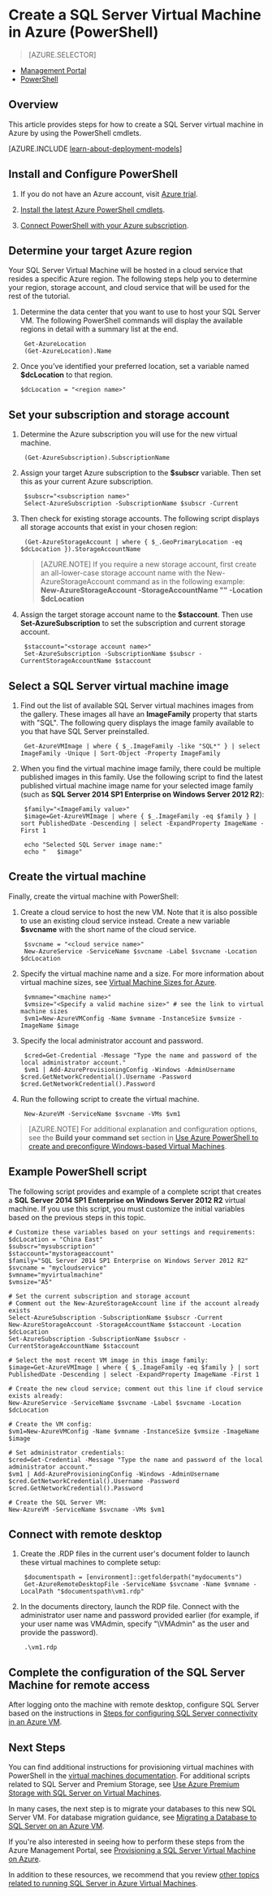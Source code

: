 <properties
	pageTitle="Create a SQL Server Virtual Machine in PowerShell | Windows Azure"
	description="Provides steps and PowerShell scripts for creating an Azure VM with SQL Server virtual machine gallery images."
	services="virtual-machines"
	documentationCenter="na"
	authors="rothja"
	manager="jeffreyg"
	editor="monicar"
	tags="azure-service-management" />
<tags
	ms.service="virtual-machines"
	ms.date="01/06/2015"
	wacn.date=""/>

# Create a SQL Server Virtual Machine in Azure (PowerShell)

> [AZURE.SELECTOR]
- [Management Portal](/documentation/articles/virtual-machines-provision-sql-server)
- [PowerShell](/documentation/articles/virtual-machines-sql-server-create-vm-with-powershell)


## Overview

This article provides steps for how to create a SQL Server virtual machine in Azure by using the PowerShell cmdlets.

[AZURE.INCLUDE [learn-about-deployment-models](../includes/learn-about-deployment-models-classic-include.md)]


## Install and Configure PowerShell

1. If you do not have an Azure account, visit [Azure trial](/pricing/1rmb-trial/).

2. [Install the latest Azure PowerShell cmdlets](/documentation/articles/powershell-install-configure#how-to-install-azure-powershell).

3. [Connect PowerShell with your Azure subscription](/documentation/articles/powershell-install-configure#how-to-connect-to-your-subscription).

## Determine your target Azure region

Your SQL Server Virtual Machine will be hosted in a cloud service that resides a specific Azure region. The following steps help you to determine your region, storage account, and cloud service that will be used for the rest of the tutorial.

1. Determine the data center that you want to use to host your SQL Server VM. The following PowerShell commands will display the available regions in detail with a summary list at the end.

		Get-AzureLocation
		(Get-AzureLocation).Name

2.  Once you've identified your preferred location, set a variable named **$dcLocation** to that region.

		$dcLocation = "<region name>"

## Set your subscription and storage account

1. Determine the Azure subscription you will use for the new virtual machine.

		(Get-AzureSubscription).SubscriptionName

1. Assign your target Azure subscription to the **$subscr** variable. Then set this as your current Azure subscription.

		$subscr="<subscription name>"
		Select-AzureSubscription -SubscriptionName $subscr -Current

1. Then check for existing storage accounts. The following script displays all storage accounts that exist in your chosen region:

		(Get-AzureStorageAccount | where { $_.GeoPrimaryLocation -eq $dcLocation }).StorageAccountName

	>[AZURE.NOTE] If you require a new storage account, first create an all-lower-case storage account name with the New-AzureStorageAccount command as in the following example: **New-AzureStorageAccount -StorageAccountName "<storage account name>" -Location $dcLocation**

1. Assign the target storage account name to the **$staccount**. Then use **Set-AzureSubscription** to set the subscription and current storage account.

		$staccount="<storage account name>"
		Set-AzureSubscription -SubscriptionName $subscr -CurrentStorageAccountName $staccount

## Select a SQL Server virtual machine image

1. Find out the list of available SQL Server virtual machines images from the gallery. These images all have an **ImageFamily** property that starts with "SQL". The following query displays the image family available to you that have SQL Server preinstalled.

		Get-AzureVMImage | where { $_.ImageFamily -like "SQL*" } | select ImageFamily -Unique | Sort-Object -Property ImageFamily

1. When you find the  virtual machine image family, there could be multiple published images in this family. Use the following script to find the latest published virtual machine image name for your selected image family (such as **SQL Server 2014 SP1 Enterprise on Windows Server 2012 R2**):

		$family="<ImageFamily value>"
		$image=Get-AzureVMImage | where { $_.ImageFamily -eq $family } | sort PublishedDate -Descending | select -ExpandProperty ImageName -First 1

		echo "Selected SQL Server image name:"
		echo "   $image"

## Create the virtual machine

Finally, create the virtual machine with PowerShell:

1. Create a cloud service to host the new VM. Note that it is also possible to use an existing cloud service instead. Create a new variable **$svcname** with the short name of the cloud service.

		$svcname = "<cloud service name>"
		New-AzureService -ServiceName $svcname -Label $svcname -Location $dcLocation

2. Specify the virtual machine name and a size. For more information about virtual machine sizes, see [Virtual Machine Sizes for Azure](/documentation/articles/virtual-machines-size-specs).

		$vmname="<machine name>"
		$vmsize="<Specify a valid machine size>" # see the link to virtual machine sizes
		$vm1=New-AzureVMConfig -Name $vmname -InstanceSize $vmsize -ImageName $image

3. Specify the local administrator account and password.

		$cred=Get-Credential -Message "Type the name and password of the local administrator account."
		$vm1 | Add-AzureProvisioningConfig -Windows -AdminUsername $cred.GetNetworkCredential().Username -Password $cred.GetNetworkCredential().Password

4. Run the following script to create the virtual machine.

		New-AzureVM -ServiceName $svcname -VMs $vm1

>[AZURE.NOTE] For additional explanation and configuration options, see the **Build your command set** section in [Use Azure PowerShell to create and preconfigure Windows-based Virtual Machines](/documentation/articles/virtual-machines-ps-create-preconfigure-windows-vms).

## Example PowerShell script

The following script provides and example of a complete script that creates a **SQL Server 2014 SP1 Enterprise on Windows Server 2012 R2** virtual machine. If you use this script, you must customize the initial variables based on the previous steps in this topic.

	# Customize these variables based on your settings and requirements:
	$dcLocation = "China East"
	$subscr="mysubscription"
	$staccount="mystorageaccount"
	$family="SQL Server 2014 SP1 Enterprise on Windows Server 2012 R2"
	$svcname = "mycloudservice"
	$vmname="myvirtualmachine"
	$vmsize="A5"

	# Set the current subscription and storage account
	# Comment out the New-AzureStorageAccount line if the account already exists
	Select-AzureSubscription -SubscriptionName $subscr -Current
	New-AzureStorageAccount -StorageAccountName $staccount -Location $dcLocation
	Set-AzureSubscription -SubscriptionName $subscr -CurrentStorageAccountName $staccount

	# Select the most recent VM image in this image family:
	$image=Get-AzureVMImage | where { $_.ImageFamily -eq $family } | sort PublishedDate -Descending | select -ExpandProperty ImageName -First 1

	# Create the new cloud service; comment out this line if cloud service exists already:
	New-AzureService -ServiceName $svcname -Label $svcname -Location $dcLocation

	# Create the VM config:
	$vm1=New-AzureVMConfig -Name $vmname -InstanceSize $vmsize -ImageName $image

	# Set administrator credentials:
	$cred=Get-Credential -Message "Type the name and password of the local administrator account."
	$vm1 | Add-AzureProvisioningConfig -Windows -AdminUsername $cred.GetNetworkCredential().Username -Password $cred.GetNetworkCredential().Password

	# Create the SQL Server VM:
	New-AzureVM -ServiceName $svcname -VMs $vm1


## Connect with remote desktop

1. Create the .RDP files in the current user's document folder to launch these virtual machines to complete setup:

		$documentspath = [environment]::getfolderpath("mydocuments")
		Get-AzureRemoteDesktopFile -ServiceName $svcname -Name $vmname -LocalPath "$documentspath\vm1.rdp"

1. In the documents directory, launch the RDP file. Connect with the administrator user name and password provided earlier (for example, if your user name was VMAdmin, specify "\VMAdmin" as the user and provide the password).

		.\vm1.rdp

## Complete the configuration of the SQL Server Machine for remote access

After logging onto the machine with remote desktop, configure SQL Server based on the instructions in [Steps for configuring SQL Server connectivity in an Azure VM](/documentation/articles/virtual-machines-sql-server-connectivity#steps-for-configuring-sql-server-connectivity-in-an-azure-vm).

## Next Steps

You can find additional instructions for provisioning virtual machines with PowerShell in the [virtual machines documentation](/documentation/articles/virtual-machines-ps-create-preconfigure-windows-vms). For additional scripts related to SQL Server and Premium Storage, see [Use Azure Premium Storage with SQL Server on Virtual Machines](/documentation/articles/virtual-machines-sql-server-use-premium-storage).

In many cases, the next step is to migrate your databases to this new SQL Server VM. For database migration guidance, see [Migrating a Database to SQL Server on an Azure VM](/documentation/articles/virtual-machines-migrate-onpremises-database).

If you're also interested in seeing how to perform these steps from the Azure Management Portal, see [Provisioning a SQL Server Virtual Machine on Azure](/documentation/articles/virtual-machines-provision-sql-server).

In addition to these resources, we recommend that you review [other topics related to running SQL Server in Azure Virtual Machines](/documentation/articles/virtual-machines-sql-server-infrastructure-services).
